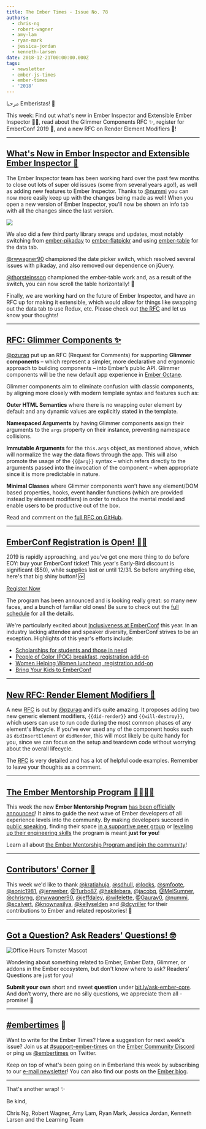 ```yaml
---
title: The Ember Times - Issue No. 78
authors:
  - chris-ng
  - robert-wagner
  - amy-lam
  - ryan-mark
  - jessica-jordan
  - kenneth-larsen
date: 2018-12-21T00:00:00.000Z
tags:
  - newsletter
  - ember-js-times
  - ember-times
  - '2018'
---
```



مرحبا Emberistas! 🐹

This week: Find out what's new in Ember Inspector and Extensible Ember Inspector 👨‍💻, read about the Glimmer Components RFC ✨, register for EmberConf 2019 📆, and a new RFC on Render Element Modifiers 🔨!

---

## [What's New in Ember Inspector and Extensible Ember Inspector 🐹](https://github.com/emberjs/rfcs/pull/417)

The Ember Inspector team has been working hard over the past few months to close out lots of
super old issues (some from several years ago!), as well as adding new
features to Ember Inspector. Thanks to [@nummi](https://github.com/nummi)
you can now more easily keep up with the changes being made as well! When
you open a new version of Ember Inspector, you'll now be shown an info tab
with all the changes since the last version.

![](https://imgur.com/BiqsmqV.png) 

We also did a few third party library swaps and updates, 
most notably switching from [ember-pikaday](https://github.com/adopted-ember-addons/ember-pikaday) to 
[ember-flatpickr](https://github.com/shipshapecode/ember-flatpickr)
and using [ember-table](https://github.com/Addepar/ember-table) for the data tab.

[@rwwagner90](https://github.com/rwwagner90) championed the date picker switch, which resolved several issues with
pikaday, and also removed our dependence on jQuery.

[@thorsteinsson](https://github.com/thorsteinsson) championed the ember-table
work and, as a result of the switch, you can now scroll the table horizontally! 🎉

Finally, we are working hard on the future of Ember Inspector, and have an RFC
up for making it extensible, which would allow for things like swapping out the
data tab to use Redux, etc. Please check out [the RFC](https://github.com/emberjs/rfcs/pull/417) and let us know your
thoughts!

---

## [RFC: Glimmer Components ✨](https://github.com/emberjs/rfcs/pull/416)

[@pzuraq](https://github.com/pzuraq) put up an RFC (Request for Comments) for supporting **Glimmer components** – which represent a simpler, more declarative and ergonomic approach to building components – into Ember’s public API. Glimmer components will be the new default app experience in [Ember Octane](https://github.com/emberjs/rfcs/blob/26c4d83fb66568e1087a05818fb39a307ebf8da8/text/0000-roadmap-2018.md#ember-octane).

Glimmer components aim to eliminate confusion with classic components, by aligning more closely with modern template syntax and features such as:

**Outer HTML Semantics** where there is no wrapping outer element by default and any dynamic values are explicitly stated in the template.

**Namespaced Arguments** by having Glimmer components assign their arguments to the `args` property on their instance, preventing namespace collisions.

**Immutable Arguments** for the `this.args` object, as mentioned above, which will normalize the way the data flows through the app. This will also promote the usage of the `{{@arg}}` syntax – which refers directly to the arguments passed into the invocation of the component – when appropriate since it is more predictable in nature.

<!--alex ignore hooks nuts-->
 **Minimal Classes** where Glimmer components won’t have any element/DOM based properties, hooks, event handler functions (which are provided instead by element modifiers) in order to reduce the mental model and enable users to be productive out of the box.

Read and comment on the [full RFC on GitHub](https://github.com/emberjs/rfcs/pull/416).

---

## [EmberConf Registration is Open! 💁‍♀️](https://emberconf.com/index.html)

2019 is rapidly approaching, and you've got one more thing to do before EOY: buy your EmberConf ticket! This year's Early-Bird discount is significant ($50), while supplies last or until 12/31. So before anything else, here's that big shiny button! 🆗

<div class="blog-row">
  <a class="ember-button" style="width:260px" href="https://emberconf.com/register.html">Register Now</a>
</div>

The program has been announced and is looking really great: so many new faces, and a bunch of familiar old ones! Be sure to check out the [full schedule](https://emberconf.com/schedule.html) for all the details. 

We're particularly excited about [Inclusiveness at EmberConf](https://emberconf.com/inclusiveness-at-emberconf.html) this year. In an industry lacking attendee and speaker diversity, EmberConf strives to be an exception. Highlights of this year's efforts include:
 
<!--alex ignore gals-men women kids-->
* [Scholarships for students and those in need](https://tilde.wufoo.com/forms/emberconf-2019-scholarships/)
* [People of Color (POC) breakfast, registration add-on](https://emberconf.com/register.html)
* [Women Helping Women luncheon, registration add-on](https://emberconf.com/register.html)
* [Bring Your Kids to EmberConf](https://tilde.wufoo.com/forms/xjkro7b1nzxczy/)

---

## [New RFC: Render Element Modifiers 🔨](https://github.com/emberjs/rfcs/pull/415)
 
<!--alex ignore hooks-->
A new [RFC](https://github.com/pzuraq/emberjs-rfcs/blob/render-element-modifiers/text/0000-render-element-modifiers.md) is out by [@pzuraq](https://github.com/pzuraq) and it’s quite amazing. It proposes adding two new generic element modifiers, `{{did-render}}` and `{{will-destroy}}`, which users can use to run code during the most common phases of any element's lifecycle. If you’ve ever used any of the component hooks such as `didInsertElement` or `didRender`, this will most likely be quite handy for you, since we can focus on the setup and teardown code without worrying about the overall lifecycle.

The [RFC](https://github.com/pzuraq/emberjs-rfcs/blob/render-element-modifiers/text/0000-render-element-modifiers.md) is very detailed and has a lot of helpful code examples. Remember to leave your thoughts as a comment.

---

## [The Ember Mentorship Program 👨‍🎓👩‍🎓](https://www.emberjs.com/blog/2018/12/17/mentorship-program.html)

This week the new **Ember Mentorship Program** [has been officially announced](https://www.emberjs.com/blog/2018/12/17/mentorship-program.html)!
It aims to guide the next wave of Ember developers of all experience levels into the community. By making developers succeed in [public speaking](https://emberconf.com/mentorship-program.html#evangelism), finding their space [in a supportive peer group](https://emberconf.com/mentorship-program.html#women-helping-women) or [leveling up their engineering skills](https://emberconf.com/mentorship-program.html#general-mentorship) the program is meant **just for you**!

Learn all about [the Ember Mentorship Program and join the community](https://emberconf.com/mentorship-program.html)!

---

## [Contributors' Corner 👏](https://guides.emberjs.com/release/contributing/repositories/)

<p>This week we'd like to thank <a href="https://github.com/kratiahuja" target="gh-user">@kratiahuja</a>, <a href="https://github.com/sdhull" target="gh-user">@sdhull</a>, <a href="https://github.com/locks" target="gh-user">@locks</a>, <a href="https://github.com/smfoote" target="gh-user">@smfoote</a>, <a href="https://github.com/sonic1981" target="gh-user">@sonic1981</a>, <a href="https://github.com/jenweber" target="gh-user">@jenweber</a>, <a href="https://github.com/Turbo87" target="gh-user">@Turbo87</a>, <a href="https://github.com/hakilebara" target="gh-user">@hakilebara</a>, <a href="https://github.com/jacobq" target="gh-user">@jacobq</a>, <a href="https://github.com/MelSumner" target="gh-user">@MelSumner</a>, <a href="https://github.com/chrisrng" target="gh-user">@chrisrng</a>, <a href="https://github.com/rwwagner90" target="gh-user">@rwwagner90</a>, <a href="https://github.com/jeffdaley" target="gh-user">@jeffdaley</a>, <a href="https://github.com/wifelette" target="gh-user">@wifelette</a>, <a href="https://github.com/Gaurav0" target="gh-user">@Gaurav0</a>, <a href="https://github.com/nummi" target="gh-user">@nummi</a>, <a href="https://github.com/scalvert" target="gh-user">@scalvert</a>, <a href="https://github.com/knownasilya" target="gh-user">@knownasilya</a>, <a href="https://github.com/kellyselden" target="gh-user">@kellyselden</a> and <a href="https://github.com/dcyriller" target="gh-user">@dcyriller</a> for their contributions to Ember and related repositories! 💖</p>

---

## [Got a Question? Ask Readers' Questions! 🤓](https://docs.google.com/forms/d/e/1FAIpQLScqu7Lw_9cIkRtAiXKitgkAo4xX_pV1pdCfMJgIr6Py1V-9Og/viewform)

<div class="blog-row">
  <img class="float-right small transparent padded" alt="Office Hours Tomster Mascot" title="Readers' Questions" src="/images/tomsters/officehours.png" />

  <p>Wondering about something related to Ember, Ember Data, Glimmer, or addons in the Ember ecosystem, but don't know where to ask? Readers’ Questions are just for you!</p>

<p><strong>Submit your own</strong> short and sweet <strong>question</strong> under <a href="https://bit.ly/ask-ember-core" target="rq">bit.ly/ask-ember-core</a>. And don’t worry, there are no silly questions, we appreciate them all - promise! 🤞</p>

</div>

---

## [#embertimes](https://emberjs.com/blog/tags/newsletter.html) 📰

Want to write for the Ember Times? Have a suggestion for next week's issue? Join us at [#support-ember-times](https://discordapp.com/channels/480462759797063690/485450546887786506) on the [Ember Community Discord](https://discordapp.com/invite/zT3asNS) or ping us [@embertimes](https://twitter.com/embertimes) on Twitter.

Keep on top of what's been going on in Emberland this week by subscribing to our [e-mail newsletter](https://the-emberjs-times.ongoodbits.com/)! You can also find our posts on the [Ember blog](https://emberjs.com/blog/tags/newsletter.html).

---


That's another wrap! ✨

Be kind,

Chris Ng, Robert Wagner, Amy Lam, Ryan Mark, Jessica Jordan, Kenneth Larsen and the Learning Team
